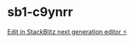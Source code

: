 # sb1-c9ynrr

[Edit in StackBlitz next generation editor ⚡️](https://stackblitz.com/~/github.com/dsbaars/sb1-c9ynrr)
